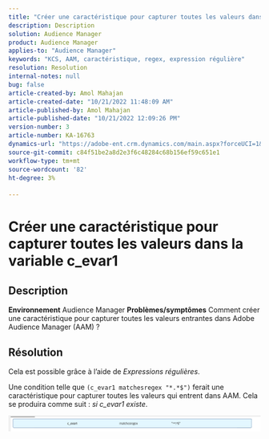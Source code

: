 ```yaml
---
title: "Créer une caractéristique pour capturer toutes les valeurs dans la variable c_evar1"
description: Description
solution: Audience Manager
product: Audience Manager
applies-to: "Audience Manager"
keywords: "KCS, AAM, caractéristique, regex, expression régulière"
resolution: Resolution
internal-notes: null
bug: false
article-created-by: Amol Mahajan
article-created-date: "10/21/2022 11:48:09 AM"
article-published-by: Amol Mahajan
article-published-date: "10/21/2022 12:09:26 PM"
version-number: 3
article-number: KA-16763
dynamics-url: "https://adobe-ent.crm.dynamics.com/main.aspx?forceUCI=1&pagetype=entityrecord&etn=knowledgearticle&id=72ee6e3a-3651-ed11-bba2-0022480869de"
source-git-commit: c84f51be2a8d2e3f6c48284c68b156ef59c651e1
workflow-type: tm+mt
source-wordcount: '82'
ht-degree: 3%

---
```


# Créer une caractéristique pour capturer toutes les valeurs dans la variable c_evar1

## Description

<b>Environnement</b>
Audience Manager
<b>Problèmes/symptômes</b>
Comment créer une caractéristique pour capturer toutes les valeurs entrantes dans Adobe Audience Manager (AAM) ?


## Résolution


Cela est possible grâce à l’aide de *Expressions régulières*.

Une condition telle que `(c_evar1 matchesregex "*.*$")` ferait une caractéristique pour capturer toutes les valeurs qui entrent dans AAM. Cela se produira comme suit : *si c_evar1 existe*.



![](assets/1b1452cb-a86b-eb11-a812-00224803aaf7.png)

